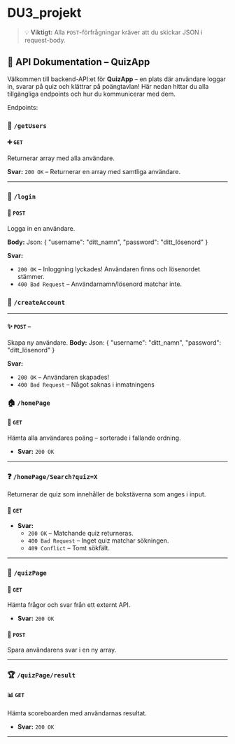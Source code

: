 # DU3_projekt

> 💡 **Viktigt:** Alla `POST`-förfrågningar kräver att du skickar JSON i request-body.

## 🧠 API Dokumentation – QuizApp

Välkommen till backend-API:et för **QuizApp** – en plats där användare loggar in, svarar på quiz och klättrar på poängtavlan! Här nedan hittar du alla tillgängliga endpoints och hur du kommunicerar med dem.


Endpoints:
### 🔐 `/getUsers`

#### ➕ `GET`

Returnerar array med alla användare.

**Svar:** `200 OK` – Returnerar en array med samtliga användare.

---


### 🔐 `/login`

#### 🔑 `POST`

Logga in en användare.

**Body:**
Json:
{
"username": "ditt_namn",
"password": "ditt_lösenord"
}

**Svar:**

- `200 OK` – Inloggning lyckades! Användaren finns och lösenordet stämmer.
- `400 Bad Request` – Användarnamn/lösenord matchar inte.

### 🔐 `/createAccount`

---

#### ✨ `POST` –

Skapa ny användare.
**Body:**
Json:
{
"username": "ditt_namn",
"password": "ditt_lösenord"
}

**Svar:**

- `200 OK` – Användaren skapades!
- `400 Bad Request` – Något saknas i inmatningens

### 🏠 `/homePage`

#### 🧾 `GET`

Hämta alla användares poäng – sorterade i fallande ordning.

- **Svar:** `200 OK`
---

### ❓ `/homePage/Search?quiz=X`

Returnerar de quiz som innehåller de bokstäverna som anges i input. 

#### 🧠 `GET`

- **Svar:**
  - `200 OK` – Matchande quiz returneras.
  - `400 Bad Request` – Inget quiz matchar sökningen.
  - `409 Conflict` – Tomt sökfält.

---

### 📄 `/quizPage`

#### 🔄 `GET`

Hämta frågor och svar från ett externt API.

- **Svar:** `200 OK`

#### 📝 `POST`

Spara användarens svar i en ny array.

---

### 🏆 `/quizPage/result`

#### 📊 `GET`

Hämta scoreboarden med användarnas resultat.

- **Svar:** `200 OK`

---
